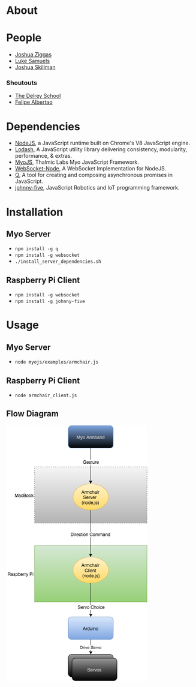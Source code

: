 # About

# People

- [Joshua Ziggas](https://goo.gl/FTF4J)
- [Luke Samuels](https://www.linkedin.com/in/lukesamuels)
- [Joshua Skillman](https://www.linkedin.com/pub/joshua-skillman-pe/101/706/417)

### Shoutouts

- [The Delrey School](http://www.delreyschool.org/)
- [Felipe Albertao](https://github.com/felipealbertao)

# Dependencies
- [NodeJS](https://github.com/nodejs/node), a JavaScript runtime built on Chrome's V8 JavaScript engine.
- [Lodash](https://github.com/lodash/lodash), A JavaScript utility library delivering consistency, modularity, performance, & extras.
- [MyoJS](https://github.com/logotype/MyoJS.git), Thalmic Labs Myo JavaScript Framework.
- [WebSocket-Node](https://github.com/theturtle32/WebSocket-Node), A WebSocket Implementation for NodeJS.
- [Q](https://github.com/kriskowal/q), A tool for creating and composing asynchronous promises in JavaScript.
- [johnny-five](https://github.com/rwaldron/johnny-five), JavaScript Robotics and IoT programming framework.

# Installation

## Myo Server
- `npm install -g q`
- `npm install -g websocket`
- `./install_server_dependencies.sh`

## Raspberry Pi Client
- `npm install -g websocket`
- `npm install -g johnny-five`

# Usage

## Myo Server
- `node myojs/examples/armchair.js`

## Raspberry Pi Client

- `node armchair_client.js`

## Flow Diagram
![Flow Diagram](https://raw.githubusercontent.com/mr-daydream/armchair/master/flow_diagram.png "Flow Diagram")
